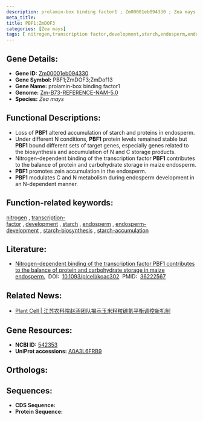```yaml
---
description: prolamin-box binding factor1 ; Zm00001eb094330 ; Zea mays
meta_title:
title: PBF1;ZmDOF3
categories: [Zea mays]
tags: [ nitrogen,transcription factor,development,starch,endosperm,endosperm development,starch biosynthesis,starch accumulation ]
---
```


## Gene Details:
- **Gene ID:**	[Zm00001eb094330](https://www.maizegdb.org/gene_center/gene/Zm00001eb094330)
- **Gene Symbol:** PBF1;ZmDOF3;ZmDof13
- **Gene Name:** prolamin-box binding factor1
- **Genome:** [Zm-B73-REFERENCE-NAM-5.0](https://www.maizegdb.org/genome/assembly/Zm-B73-REFERENCE-NAM-5.0)
- **Species:** *Zea mays*

## Functional Descriptions:
   - Loss of **PBF1** altered accumulation of starch and proteins in endosperm.
   - Under different N conditions, **PBF1** protein levels remained stable but **PBF1** bound different sets of target genes, especially genes related to the biosynthesis and accumulation of N and C storage products.
   - Nitrogen-dependent binding of the transcription factor **PBF1** contributes to the balance of protein and carbohydrate storage in maize endosperm.
   - **PBF1** promotes zein accumulation in the endosperm.
   - **PBF1** modulates C and N metabolism during endosperm development in an N-dependent manner.

## Function-related keywords:
[nitrogen](/tags/nitrogen/)&nbsp;,&nbsp;[transcription-factor](/tags/transcription-factor/)&nbsp;,&nbsp;[development](/tags/development/)&nbsp;,&nbsp;[starch](/tags/starch/)&nbsp;,&nbsp;[endosperm](/tags/endosperm/)&nbsp;,&nbsp;[endosperm-development](/tags/endosperm-development/)&nbsp;,&nbsp;[starch-biosynthesis](/tags/starch-biosynthesis/)&nbsp;,&nbsp;[starch-accumulation](/tags/starch-accumulation/)

## Literature:
   - [Nitrogen-dependent binding of the transcription factor PBF1 contributes to the balance of protein and carbohydrate storage in maize endosperm.]( https://academic.oup.com/plcell/article/35/1/409/6759374?login=true)&nbsp;&nbsp;DOI:&nbsp;&nbsp;[10.1093/plcell/koac302](https://academic.oup.com/plcell/article/35/1/409/6759374?login=true)&nbsp;&nbsp;PMID:&nbsp;&nbsp;[36222567](https://pubmed.ncbi.nlm.nih.gov/36222567/)

## Related News:
   - [Plant Cell | 江苏农科院赵涵团队揭示玉米籽粒碳氮平衡调控新机制](https://mp.weixin.qq.com/s?__biz=MzU3ODY3MDM0NA==&mid=2247522963&idx=3&sn=37bd273e811fda620f411f8b98ac4d5a&chksm=fd7300f4ca0489e2bc3f19c73547fe4f293651035cca085f68d805052bb7c68c01e57e1bd68d&scene=27#wechat_redirect)

## Gene Resources:
- **NCBI ID:** [542353](https://www.ncbi.nlm.nih.gov/gene/?term=542353)
- **UniProt accessions:** [A0A3L6FRB9](https://www.uniprot.org/uniprotkb/A0A3L6FRB9/entry)

## Orthologs:

## Sequences:
- **CDS Sequence:**
- **Protein Sequence:**
